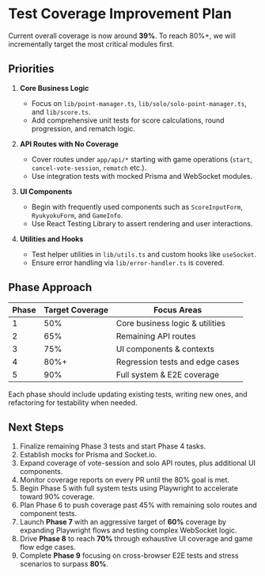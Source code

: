 # Test Coverage Improvement Plan

Current overall coverage is now around **39%**. To reach 80%+, we will incrementally target the most critical modules first.

## Priorities

1. **Core Business Logic**
   - Focus on `lib/point-manager.ts`, `lib/solo/solo-point-manager.ts`, and `lib/score.ts`.
   - Add comprehensive unit tests for score calculations, round progression, and rematch logic.

2. **API Routes with No Coverage**
   - Cover routes under `app/api/*` starting with game operations (`start`, `cancel-vote-session`, `rematch` etc.).
   - Use integration tests with mocked Prisma and WebSocket modules.

3. **UI Components**
   - Begin with frequently used components such as `ScoreInputForm`, `RyukyokuForm`, and `GameInfo`.
   - Use React Testing Library to assert rendering and user interactions.

4. **Utilities and Hooks**
   - Test helper utilities in `lib/utils.ts` and custom hooks like `useSocket`.
   - Ensure error handling via `lib/error-handler.ts` is covered.

## Phase Approach

| Phase | Target Coverage | Focus Areas                     |
| ----- | --------------- | ------------------------------- |
| 1     | 50%             | Core business logic & utilities |
| 2     | 65%             | Remaining API routes            |
| 3     | 75%             | UI components & contexts        |
| 4     | 80%+            | Regression tests and edge cases |
| 5     | 90%             | Full system & E2E coverage      |

Each phase should include updating existing tests, writing new ones, and refactoring for testability when needed.

## Next Steps

1. Finalize remaining Phase 3 tests and start Phase 4 tasks.
2. Establish mocks for Prisma and Socket.io.
3. Expand coverage of vote-session and solo API routes, plus additional UI components.
4. Monitor coverage reports on every PR until the 80% goal is met.
5. Begin Phase 5 with full system tests using Playwright to accelerate toward 90% coverage.
6. Plan Phase 6 to push coverage past 45% with remaining solo routes and component tests.
7. Launch **Phase 7** with an aggressive target of **60%** coverage by expanding Playwright flows and testing complex WebSocket logic.
8. Drive **Phase 8** to reach **70%** through exhaustive UI coverage and game flow edge cases.
9. Complete **Phase 9** focusing on cross-browser E2E tests and stress scenarios to surpass **80%**.
